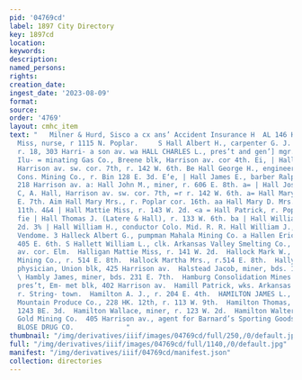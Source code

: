```yaml
---
pid: '04769cd'
label: 1897 City Directory
key: 1897cd
location: 
keywords: 
description: 
named_persons: 
rights: 
creation_date: 
ingest_date: '2023-08-09'
format: 
source: 
order: '4769'
layout: cmhc_item
text: "   Milner & Hurd, Sisco a cx ans’ Accident Insurance H  AL 146 HAM Hale Emma
  Miss, nurse, r 1115 N. Poplar.     S Hall Albert H., carpenter G. J. Schlosser,
  r. 18, 303 Harri- a son av. wa HALL CHARLES L., pres’t and gen’] mgr. Leadville
  Ilu- = minating Gas Co., Breene blk, Harrison av. cor 4th. Ei, | Hall C. A., grocer,
  Harrison av. sw. cor. 7th, r. 142 W. 6th. Be Hall George H., engineer Small Hopes
  Cons. Mining Co., r. Bin 128 E. 3d. E‘e, | Hall James E., barber Ralph Chandler,
  218 Harrison av. a: Hall John M., miner, r. 606 E. 8th. a= | Hall Joseph W., mgr.
  C, A. Hall, Harrison av. sw. cor. 7th, =r r. 142 W. 6th. a= Hall Mary Mrs., r. 1074
  E. 7th. Aim Hall Mary Mrs., r. Poplar cor. 16th. aa Hall Mary D. Mrs., r. 403 E.
  11th. 4&4 | Hall Mattie Miss, r. 143 W. 2d. <a = Hall Patrick, r. Poplar cor. 16th.
  fie | Hall Thomas J. (Latere & Hall), r. 133 W. 6th. ba | Hall William, r. 124 E.
  2d. 3% | Hall William H., conductor Colo. Mid. R. R. Hall William J., clk. Hotel
  Vendome. 3 Halleck Albert G., pumpman Mahala Mining Co. a Hallen Eric, miner, bds.
  405 E. 6th. S Hallett William L., clk. Arkansas Valley Smelting Co., r. o Harrison
  av. cor. Elm.  Halligan Mattie Miss, r. 141 W. 2d.  Hallock Mark W., miner Ibex
  Mining Co., r. 514 E. 8th.  Hallock Martha Mrs., r.514 E. 8th.  Hally James M.,
  physician, Union blk, 425 Harrison av.  Halstead Jacob, miner, bds. 113 E. 4th.
  \ Hambly James, miner, bds. 231 E. 7th.  Hamburg Consolidation Mines Co., John Law
  pres’t, Em- met blk, 402 Harrison av.  Hamill Patrick, wks. Arkansas Valley Smelter,
  r. String- town.  Hamilton A. J., r. 204 E. 4th.  HAMILTON JAMES L., mgr. Rocky
  Mountain Produce Co., 228 HK. 12th, r. 113 W. 9th.  Hamilton Thomas, cook, rms.
  1243 BE. 3d.  Hamilton Wallace, miner, r. 123 W. 2d.  Hamilton Walter, miner Resurrection
  Gold Mining Co.  405 Harrison av., agent for Barnard’s Sporting Goods        THE
  BLOSE DRUG CO.             "
thumbnail: "/img/derivatives/iiif/images/04769cd/full/250,/0/default.jpg"
full: "/img/derivatives/iiif/images/04769cd/full/1140,/0/default.jpg"
manifest: "/img/derivatives/iiif/04769cd/manifest.json"
collection: directories
---
```

